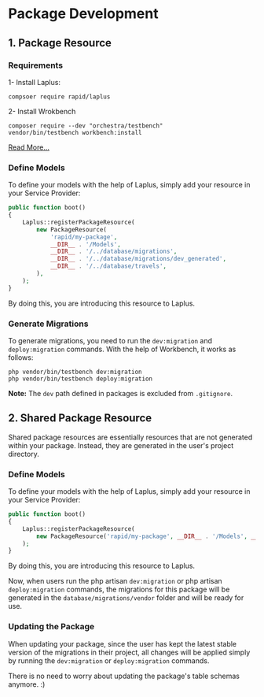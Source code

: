 # Package Development

## 1. Package Resource

### Requirements

1- Install Laplus:

```shell
compsoer require rapid/laplus
```

2- Install Wrokbench

```shell
composer require --dev "orchestra/testbench"
vendor/bin/testbench workbench:install
```

[Read More...](https://packages.tools/workbench)

### Define Models

To define your models with the help of Laplus, simply add your resource
in your Service Provider:

```php
public function boot()
{
    Laplus::registerPackageResource(
        new PackageResource(
            'rapid/my-package',
            __DIR__ . '/Models',
            __DIR__ . '/../database/migrations',
            __DIR__ . '/../database/migrations/dev_generated',
            __DIR__ . '/../database/travels',
        ),
    );
}
```

By doing this, you are introducing this resource to Laplus.

### Generate Migrations

To generate migrations, you need to run the `dev:migration` and `deploy:migration` commands.
With the help of Workbench, it works as follows:

```shell
php vendor/bin/testbench dev:migration
php vendor/bin/testbench deploy:migration
```

**Note:** The `dev` path defined in packages is excluded from `.gitignore`.


## 2. Shared Package Resource

Shared package resources are essentially resources that are not generated within your package.
Instead, they are generated in the user's project directory.

### Define Models

To define your models with the help of Laplus, simply add your resource
in your Service Provider:

```php
public function boot()
{
    Laplus::registerPackageResource(
        new PackageResource('rapid/my-package', __DIR__ . '/Models', __DIR__ . '/../database/travels'),
    );
}
```

By doing this, you are introducing this resource to Laplus.

Now, when users run the php artisan `dev:migration` or php artisan `deploy:migration` commands,
the migrations for this package will be generated in the `database/migrations/vendor` folder
and will be ready for use.


### Updating the Package

When updating your package, since the user has kept the latest stable version of
the migrations in their project, all changes will be applied simply by running the
`dev:migration` or `deploy:migration` commands.

There is no need to worry about updating the package's table schemas anymore. :)
